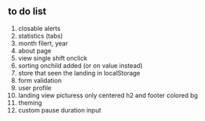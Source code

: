 ## to do list
1. closable alerts
2. statistics (tabs)
3. month filert, year
4. about page
5. view single shift onclick
6. sorting onchild added (or on value instead)
7. store that seen the landing in localStorage
8. form validation
9. user profile
10. landing view picturess only centered h2 and footer colored bg
11. theming
12. custom pause duration input